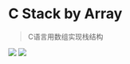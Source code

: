 # C Stack by Array
> C语言用数组实现栈结构


[![](https://img.shields.io/badge/Windows%2010%20x64%20%2B%20Visual%20Studio%202015-pass-green.svg)]()
[![](https://img.shields.io/badge/Windows%2010%20x64%20%2B%20Visual%20Studio%202015-unknow-yellow.svg)]()